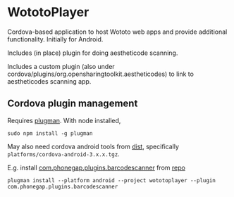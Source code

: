 # WototoPlayer

Cordova-based application to host Wototo web apps and provide additional functionality. Initially for Android.

Includes (in place) plugin for doing aestheticode scanning.

Includes a custom plugin (also under cordova/plugins/org.opensharingtoolkit.aestheticodes) to link to aestheticodes scanning app.

## Cordova plugin management

Requires [plugman](http://cordova.apache.org/docs/en/4.0.0/plugin_ref_plugman.md.html). With node installed,
```
sudo npm install -g plugman
```
May also need cordova android tools from [dist](https://www.apache.org/dist/cordova/), specifically `platforms/cordova-android-3.x.x.tgz`.

E.g. install [com.phonegap.plugins.barcodescanner](http://plugins.cordova.io/#/package/com.phonegap.plugins.barcodescanner) from [repo](https://github.com/wildabeast/BarcodeScanner.git)
```
plugman install --platform android --project wototoplayer --plugin com.phonegap.plugins.barcodescanner
```

